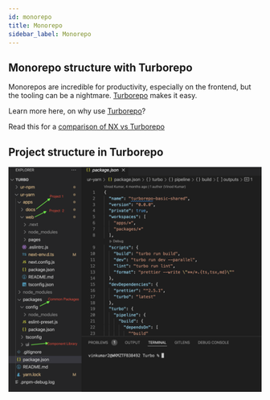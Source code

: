 ```yaml
---
id: monorepo
title: Monorepo
sidebar_label: Monorepo
---
```


## Monorepo structure with Turborepo

Monorepos are incredible for productivity, especially on the frontend, but the tooling can be a nightmare. [Turborepo](https://turborepo.org/) makes it easy. 

Learn more here, on why use [Turborepo](https://turborepo.org/docs#why-turborepo)? 

Read this for a [comparison of NX vs Turborepo](https://nx.dev/guides/turbo-and-nx) 

## Project structure in Turborepo

![Project structure in Turborepo](/img/turborepo-structure.png)
